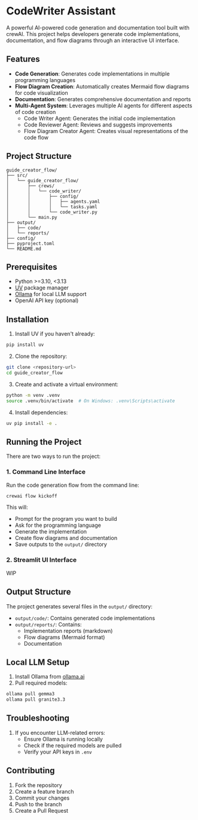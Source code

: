 # CodeWriter Assistant

A powerful AI-powered code generation and documentation tool built with crewAI. This project helps developers generate code implementations, documentation, and flow diagrams through an interactive UI interface.

## Features

- **Code Generation**: Generates code implementations in multiple programming languages
- **Flow Diagram Creation**: Automatically creates Mermaid flow diagrams for code visualization
- **Documentation**: Generates comprehensive documentation and reports
- **Multi-Agent System**: Leverages multiple AI agents for different aspects of code creation
  - Code Writer Agent: Generates the initial code implementation
  - Code Reviewer Agent: Reviews and suggests improvements
  - Flow Diagram Creator Agent: Creates visual representations of the code flow

## Project Structure

```
guide_creator_flow/
├── src/
│   └── guide_creator_flow/
│       ├── crews/
│       │   └── code_writer/
│       │       ├── config/
│       │       │   ├── agents.yaml
│       │       │   └── tasks.yaml
│       │       └── code_writer.py
│       └── main.py
├── output/
│   ├── code/
│   └── reports/
├── config/
├── pyproject.toml
└── README.md
```

## Prerequisites

- Python >=3.10, <3.13
- [UV](https://docs.astral.sh/uv/) package manager
- [Ollama](https://ollama.ai/) for local LLM support
- OpenAI API key (optional)

## Installation

1. Install UV if you haven't already:
```bash
pip install uv
```

2. Clone the repository:
```bash
git clone <repository-url>
cd guide_creator_flow
```

3. Create and activate a virtual environment:
```bash
python -m venv .venv
source .venv/bin/activate  # On Windows: .venv\Scripts\activate
```

4. Install dependencies:
```bash
uv pip install -e .
```

## Running the Project

There are two ways to run the project:

### 1. Command Line Interface

Run the code generation flow from the command line:
```bash
crewai flow kickoff
```

This will:
- Prompt for the program you want to build
- Ask for the programming language
- Generate the implementation
- Create flow diagrams and documentation
- Save outputs to the `output/` directory

### 2. Streamlit UI Interface

WIP

## Output Structure

The project generates several files in the `output/` directory:

- `output/code/`: Contains generated code implementations
- `output/reports/`: Contains:
  - Implementation reports (markdown)
  - Flow diagrams (Mermaid format)
  - Documentation

## Local LLM Setup

1. Install Ollama from [ollama.ai](https://ollama.ai/)
2. Pull required models:
```bash
ollama pull gemma3
ollama pull granite3.3
```

## Troubleshooting

1. If you encounter LLM-related errors:
   - Ensure Ollama is running locally
   - Check if the required models are pulled
   - Verify your API keys in `.env`


## Contributing

1. Fork the repository
2. Create a feature branch
3. Commit your changes
4. Push to the branch
5. Create a Pull Request
